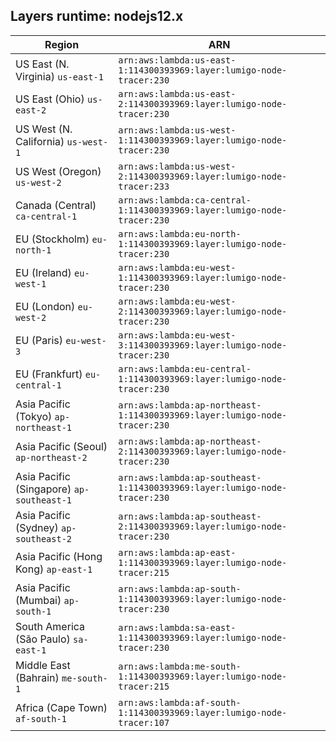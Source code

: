 Layers runtime: nodejs12.x
----
| Region | ARN |
| --- | --- |
|US East (N. Virginia)  `us-east-1`|`arn:aws:lambda:us-east-1:114300393969:layer:lumigo-node-tracer:230`|
|US East (Ohio)  `us-east-2`|`arn:aws:lambda:us-east-2:114300393969:layer:lumigo-node-tracer:230`|
|US West (N. California)  `us-west-1`|`arn:aws:lambda:us-west-1:114300393969:layer:lumigo-node-tracer:230`|
|US West (Oregon)  `us-west-2`|`arn:aws:lambda:us-west-2:114300393969:layer:lumigo-node-tracer:233`|
|Canada (Central)  `ca-central-1`|`arn:aws:lambda:ca-central-1:114300393969:layer:lumigo-node-tracer:230`|
|EU (Stockholm)  `eu-north-1`|`arn:aws:lambda:eu-north-1:114300393969:layer:lumigo-node-tracer:230`|
|EU (Ireland)  `eu-west-1`|`arn:aws:lambda:eu-west-1:114300393969:layer:lumigo-node-tracer:230`|
|EU (London)  `eu-west-2`|`arn:aws:lambda:eu-west-2:114300393969:layer:lumigo-node-tracer:230`|
|EU (Paris)  `eu-west-3`|`arn:aws:lambda:eu-west-3:114300393969:layer:lumigo-node-tracer:230`|
|EU (Frankfurt)  `eu-central-1`|`arn:aws:lambda:eu-central-1:114300393969:layer:lumigo-node-tracer:230`|
|Asia Pacific (Tokyo)  `ap-northeast-1`|`arn:aws:lambda:ap-northeast-1:114300393969:layer:lumigo-node-tracer:230`|
|Asia Pacific (Seoul)  `ap-northeast-2`|`arn:aws:lambda:ap-northeast-2:114300393969:layer:lumigo-node-tracer:230`|
|Asia Pacific (Singapore)  `ap-southeast-1`|`arn:aws:lambda:ap-southeast-1:114300393969:layer:lumigo-node-tracer:230`|
|Asia Pacific (Sydney)  `ap-southeast-2`|`arn:aws:lambda:ap-southeast-2:114300393969:layer:lumigo-node-tracer:230`|
|Asia Pacific (Hong Kong)  `ap-east-1`|`arn:aws:lambda:ap-east-1:114300393969:layer:lumigo-node-tracer:215`|
|Asia Pacific (Mumbai)  `ap-south-1`|`arn:aws:lambda:ap-south-1:114300393969:layer:lumigo-node-tracer:230`|
|South America (São Paulo)  `sa-east-1`|`arn:aws:lambda:sa-east-1:114300393969:layer:lumigo-node-tracer:230`|
|Middle East (Bahrain)  `me-south-1`|`arn:aws:lambda:me-south-1:114300393969:layer:lumigo-node-tracer:215`|
|Africa (Cape Town)  `af-south-1`|`arn:aws:lambda:af-south-1:114300393969:layer:lumigo-node-tracer:107`|
